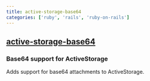 ```yaml
---
title: active-storage-base64
categories: ['ruby', 'rails', 'ruby-on-rails']
---
```

## [active-storage-base64](https://github.com/rootstrap/active-storage-base64)

### Base64 support for ActiveStorage


Adds support for base64 attachments to ActiveStorage.
